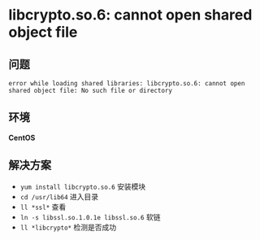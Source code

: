# libcrypto.so.6: cannot open shared object file

## 问题

`error while loading shared libraries: libcrypto.so.6: cannot open shared object file: No such file or directory`

## 环境

**CentOS**

## 解决方案

- `yum install libcrypto.so.6` 安装模块
- `cd /usr/lib64` 进入目录
- `ll *ssl*` 查看
- `ln -s libssl.so.1.0.1e libssl.so.6` 软链
- `ll *libcrypto*` 检测是否成功